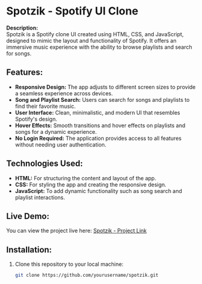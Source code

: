 # Spotzik - Spotify UI Clone

**Description:**  
Spotzik is a Spotify clone UI created using HTML, CSS, and JavaScript, designed to mimic the layout and functionality of Spotify. It offers an immersive music experience with the ability to browse playlists and search for songs.

## Features:
- **Responsive Design:** The app adjusts to different screen sizes to provide a seamless experience across devices.
- **Song and Playlist Search:** Users can search for songs and playlists to find their favorite music.
- **User Interface:** Clean, minimalistic, and modern UI that resembles Spotify's design.
- **Hover Effects:** Smooth transitions and hover effects on playlists and songs for a dynamic experience.
- **No Login Required:** The application provides access to all features without needing user authentication.

## Technologies Used:
- **HTML:** For structuring the content and layout of the app.
- **CSS:** For styling the app and creating the responsive design.
- **JavaScript:** To add dynamic functionality such as song search and playlist interactions.

## Live Demo:
You can view the project live here: [Spotzik - Project Link](https://spotzik.freewebhostmost.com)

## Installation:
1. Clone this repository to your local machine:
   ```bash
   git clone https://github.com/yourusername/spotzik.git

